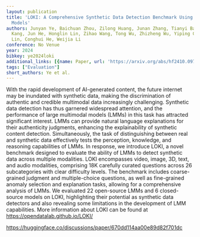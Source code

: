```yaml
---
layout: publication
title: 'LOKI: A Comprehensive Synthetic Data Detection Benchmark Using Large Multimodal
  Models'
authors: Junyan Ye, Baichuan Zhou, Zilong Huang, Junan Zhang, Tianyi Bai, Hengrui
  Kang, Jun He, Honglin Lin, Zihao Wang, Tong Wu, Zhizheng Wu, Yiping Chen, Dahua
  Lin, Conghui He, Weijia Li
conference: No Venue
year: 2024
bibkey: ye2024loki
additional_links: [{name: Paper, url: 'https://arxiv.org/abs/hf2410.09732'}]
tags: ["Evaluation"]
short_authors: Ye et al.
---
```

With the rapid development of AI-generated content, the future internet may be inundated with synthetic data, making the discrimination of authentic and credible multimodal data increasingly challenging. Synthetic data detection has thus garnered widespread attention, and the performance of large multimodal models (LMMs) in this task has attracted significant interest. LMMs can provide natural language explanations for their authenticity judgments, enhancing the explainability of synthetic content detection. Simultaneously, the task of distinguishing between real and synthetic data effectively tests the perception, knowledge, and reasoning capabilities of LMMs. In response, we introduce LOKI, a novel benchmark designed to evaluate the ability of LMMs to detect synthetic data across multiple modalities. LOKI encompasses video, image, 3D, text, and audio modalities, comprising 18K carefully curated questions across 26 subcategories with clear difficulty levels. The benchmark includes coarse-grained judgment and multiple-choice questions, as well as fine-grained anomaly selection and explanation tasks, allowing for a comprehensive analysis of LMMs. We evaluated 22 open-source LMMs and 6 closed-source models on LOKI, highlighting their potential as synthetic data detectors and also revealing some limitations in the development of LMM capabilities. More information about LOKI can be found at https://opendatalab.github.io/LOKI/

https://huggingface.co/discussions/paper/670dd114aa00e89d82f701dc